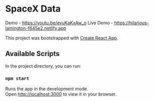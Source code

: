 # SpaceX Data

Demo - https://youtu.be/evuKaKxAw_o
Live Demo - https://hilarious-lamington-f645e2.netlify.app

This project was bootstrapped with [Create React App](https://github.com/facebook/create-react-app).

## Available Scripts

In the project directory, you can run:

### `npm start`

Runs the app in the development mode.\
Open [http://localhost:3000](http://localhost:3000) to view it in your browser.

